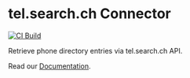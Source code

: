 # tel.search.ch Connector

[![CI Build](https://github.com/axonivy-market/tel-search-connector/actions/workflows/ci.yml/badge.svg)](https://github.com/axonivy-market/tel-search-connector/actions/workflows/ci.yml)

Retrieve phone directory entries via tel.search.ch API.

Read our [Documentation](tel-search-ch-connector-product/README.md).
